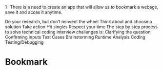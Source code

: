 <!-- The steps to problem solve software development challenges are: -->
<!-- Define the problem -->
1- There is a need to create an app that will allow us to bookmark a webage, save it and acces it anytime.

<!-- Come up with solutions -->

Do your research, but don’t reinvent the wheel
Think about and choose a solution
Take action
Hit singles
Respect your time
The step by step process  to solve technical coding interview challenges is:
Clarifying the question
Confirming inputs
Test Cases
Brainstorming
Runtime Analysis
Coding 
Testing/Debugging

# Bookmark
